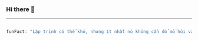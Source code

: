 ### Hi there 👋

---
```javascript

funFact: "Lập trình có thể khó, nhưng ít nhất nó không cần đổ mồ hôi vài giờ mỗi ngày! "

```

